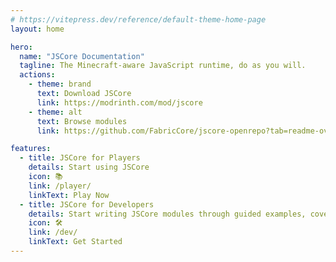 ```yaml
---
# https://vitepress.dev/reference/default-theme-home-page
layout: home

hero:
  name: "JSCore Documentation"
  tagline: The Minecraft-aware JavaScript runtime, do as you will.
  actions:
    - theme: brand
      text: Download JSCore
      link: https://modrinth.com/mod/jscore
    - theme: alt
      text: Browse modules
      link: https://github.com/FabricCore/jscore-openrepo?tab=readme-ov-file#all-packages

features:
  - title: JSCore for Players
    details: Start using JSCore
    icon: 📚
    link: /player/
    linkText: Play Now
  - title: JSCore for Developers
    details: Start writing JSCore modules through guided examples, covers everything from core functions to calling Java code from JS.
    icon: 🛠️
    link: /dev/
    linkText: Get Started
---
```

